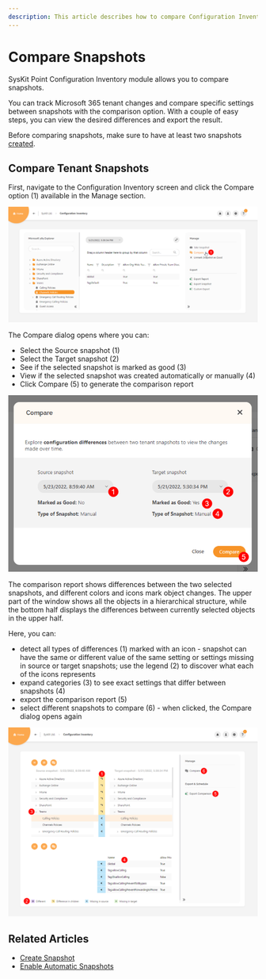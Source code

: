 ```yaml
---
description: This article describes how to compare Configuration Inventory snapshots and track changes in your Tenant settings.
---
```


# Compare Snapshots

SysKit Point Configuration Inventory module allows you to compare snapshots.

You can track Microsoft 365 tenant changes and compare specific settings between snapshots with the comparison option. With a couple of easy steps, you can view the desired differences and export the result.  

Before comparing snapshots, make sure to have at least two snapshots [created](create-snapshot.md). 

## Compare Tenant Snapshots

First, navigate to the Configuration Inventory screen and click the Compare option (1) available in the Manage section.

![Compare](../../.gitbook/assets/compare-snapshots_compare.png)

The Compare dialog opens where you can:
* Select the Source snapshot (1)
* Select the Target snapshot (2)
* See if the selected snapshot is marked as good (3) 
* View if the selected snapshot was created automatically or manually (4)
* Click Compare (5) to generate the comparison report

![Compare Dialog](../../.gitbook/assets/compare-snapshots_compare-dialog.png)

The comparison report shows differences between the two selected snapshots, and different colors and icons mark object changes. The upper part of the window shows all the objects in a hierarchical structure, while the bottom half displays the differences between currently selected objects in the upper half.

Here, you can:
* detect all types of differences (1) marked with an icon - snapshot can have the same or different value of the same setting or settings missing in source or target snapshots; use the legend (2) to discover what each of the icons represents
* expand categories (3) to see exact settings that differ between snapshots (4)
* export the comparison report (5)
* select different snapshots to compare (6) - when clicked, the Compare dialog opens again

![Comparison report](../../.gitbook/assets/compare-snapshots_comparison-report.png)

## Related Articles

* [Create Snapshot](create-snapshot.md)
* [Enable Automatic Snapshots](enable-automatic-snapshots.md)


